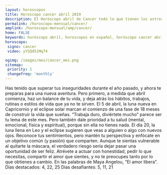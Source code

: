 ```yaml
---
layout: horoscopos
title: Horoscopo cancer abril 2019
description: El Horóscopo abril de Cancer todo lo que tienen los astros preparados para este mes, amor, trabajo, familia. Todo sobre astrologia, tarot, predicciones. Horoscopo gratis en español, predicciones y astrología.
permalink: /horoscopo-mensual/cancer/
amplink: /horoscopo-mensual/amp/cancer/
home: FALSE
keywords: horóscopo abril, horoscopos en español, horóscopo cancer abril , horóscopo esperanza gracia, horoscop, horóscopos gratis, horoscopo cancer, Tarot, Astrologia, Zodíaco, cancer, horoscopo gratis, horoscopo del mes 
horoscopo:
 signo: cancer
 video: yYSQd51Mq74

ogimg: /images/mes/cancer_mes.png
sitemap:
 priority: 1
 changefreq: 'monthly'
---
```



Has tenido que superar tus inseguridades durante el año pasado, y ahora te preparas para una nueva aventura. Pero primero, a medida que abril comienza, haz un balance de tu vida, y deja atrás los hábitos, trabajos, rutinas o estilos de vida que ya no te sirven. 
El 5 de abril, la luna nueva en Capricornio y el eclipse solar marcan el comienzo de una fase de 18 meses de construir la vida que sueñas. “Trabaja duro, diviértete mucho” parece ser tu lema de este mes. Pero también dale prioridad a tu salud (mental, emocional, física y espiritual), porque sin ella no tienes nada. 
El día 20, la luna llena en Leo y el eclipse sugieren que veas a alguien o algo con nuevos ojos. Reconoce tus sentimientos, pero mantén tu perspectiva y enfócate en un objetivo común (y pasión) que comparten. Aunque te sientas vulnerable al quitarte la máscara, el verdadero riesgo sería dejar pasar una oportunidad de ser feliz. Atrévete a actuar con honestidad, pedir lo que necesitas, compartir el amor que sientes, y no te preocupes tanto por lo que obtienes a cambio. En las palabras de Maya Angelou, “El amor libera”. 
Días destacados: 4, 22, 25 
Días desafiantes: 5, 11, 21 